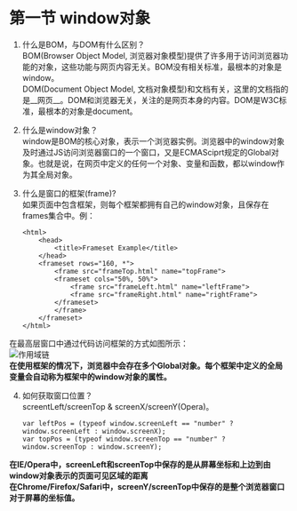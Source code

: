 # 第一节 window对象
1. 什么是BOM，与DOM有什么区别？  
  BOM(Browser Object Model, 浏览器对象模型)提供了许多用于访问浏览器功能的对象，这些功能与网页内容无关。BOM没有相关标准，最根本的对象是window。  
  DOM(Document Object Model, 文档对象模型)和文档有关，这里的文档指的是__网页__。DOM和浏览器无关，关注的是网页本身的内容。DOM是W3C标准，最根本的对象是document。  
  
2. 什么是window对象？  
  window是BOM的核心对象，表示一个浏览器实例。浏览器中的window对象及时通过JS访问浏览器窗口的一个窗口，又是ECMASciprt规定的Global对象。也就是说，在网页中定义的任何一个对象、变量和函数，都以window作为其全局对象。  
  
3. 什么是窗口的框架(frame)?  
  如果页面中包含框架，则每个框架都拥有自己的window对象，且保存在frames集合中。例：  
    ```
    <html>
        <head>
            <title>Frameset Example</title>        
        </head>
        <frameset rows="160, *">
            <frame src="frameTop.html" name="topFrame">
            <frameset cols="50%, 50%">
                <frame src="frameLeft.html" name="leftFrame">
                <frame src="frameRight.html" name="rightFrame">            
            </frameset>
            </frame>
        </frameset>
    </html>
    ```  
  在最高层窗口中通过代码访问框架的方式如图所示：  
  ![作用域链](../../res/pic/8_1_1.jpg)  
  __在使用框架的情况下，浏览器中会存在多个Global对象。每个框架中定义的全局变量会自动称为框架中的window对象的属性。__  
  
4. 如何获取窗口位置？  
  screentLeft/screenTop & screenX/screenY(Opera)。  
    ```
    var leftPos = (typeof window.screenLeft == "number" ? window.screenLeft : window.screenX);
    var topPos = (typeof window.screenTop == "number" ? window.screenTop : window.screenY);
    ```  
  __在IE/Opera中，screenLeft和screenTop中保存的是从屏幕坐标和上边到由window对象表示的页面可见区域的距离__  
  __在Chrome/Firefox/Safari中，screenY/screenTop中保存的是整个浏览器窗口对于屏幕的坐标值。__  
